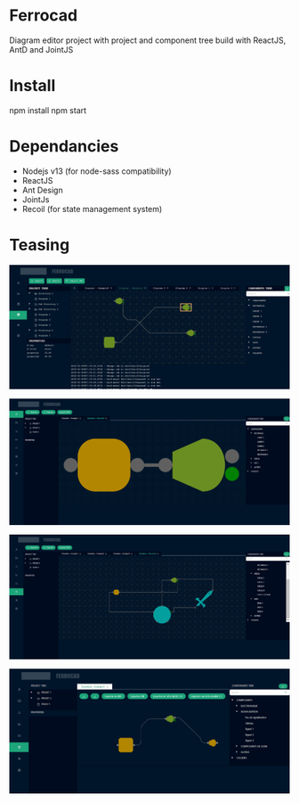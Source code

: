 # Ferrocad

Diagram editor project with project and component tree build with ReactJS, AntD and JointJS

# Install

npm install
npm start

# Dependancies

- Nodejs v13 (for node-sass compatibility)
- ReactJS
- Ant Design
- JointJs
- Recoil (for state management system)

# Teasing

![ferrocad](/com/Screenshot_6.jpg)

![ferrocad](/com/Screenshot_4.jpg)

![ferrocad](/com/Screenshot_5.jpg)

![ferrocad](/com/Screenshot_1.jpg)
